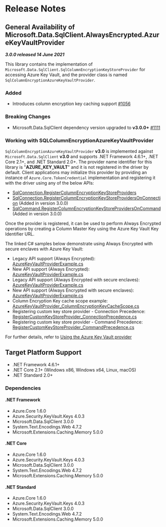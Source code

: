 # Release Notes

## General Availability of Microsoft.Data.SqlClient.AlwaysEncrypted.AzureKeyVaultProvider

_**3.0.0 released 14 June 2021**_

This library contains the implementation of `Microsoft.Data.SqlClient.SqlColumnEncryptionKeyStoreProvider` for accessing Azure Key Vault, and the provider class is named `SqlColumnEncryptionAzureKeyVaultProvider`.

### Added

- Introduces column encryption key caching support [#1056](https://github.com/dotnet/SqlClient/pull/1056)

### Breaking Changes

- Microsoft.Data.SqlClient dependency version upgraded to **v3.0.0+** [#1111](https://github.com/dotnet/SqlClient/pull/1111)

### Working with SQLColumnEncryptionAzureKeyVaultProvider

`SqlColumnEncryptionAzureKeyVaultProvider` **v3.0** is implemented against `Microsoft.Data.SqlClient` **v3.0** and supports .NET Framework 4.6.1+, .NET Core 2.1+, and .NET Standard 2.0+. The provider name identifier for this library is "**AZURE_KEY_VAULT**" and it is not registered in the driver by default. Client applications may initialize this provider by providing an instance of `Azure.Core.TokenCredential` implementation and registering it with the driver using any of the below APIs:

- [SqlConnection.RegisterColumnEncryptionKeyStoreProviders](https://docs.microsoft.com/dotnet/api/microsoft.data.sqlclient.sqlconnection.registercolumnencryptionkeystoreproviders?view=sqlclient-dotnet-3.0)
- [SqlConnection.RegisterColumnEncryptionKeyStoreProvidersOnConnection](https://docs.microsoft.com/dotnet/api/microsoft.data.sqlclient.sqlconnection.registercolumnencryptionkeystoreprovidersonconnection?view=sqlclient-dotnet-3.0) (Added in version 3.0.0)
- [SqlCommand.RegisterColumnEncryptionKeyStoreProvidersOnCommand](https://docs.microsoft.com/dotnet/api/microsoft.data.sqlclient.sqlcommand.registercolumnencryptionkeystoreprovidersoncommand?view=sqlclient-dotnet-3.0) (Added in version 3.0.0)

Once the provider is registered, it can be used to perform Always Encrypted operations by creating a Column Master Key using the Azure Key Vault Key Identifier URL.

The linked C# samples below demonstrate using Always Encrypted with secure enclaves with Azure Key Vault:

- Legacy API support (Always Encrypted): [AzureKeyVaultProviderExample.cs](https://github.com/dotnet/SqlClient/blob/main/doc/samples/AzureKeyVaultProviderLegacyExample_2_0.cs)
- New API support (Always Encrypted): [AzureKeyVaultProviderExample.cs](https://github.com/dotnet/SqlClient/blob/main/doc/samples/AzureKeyVaultProviderExample_2_0.cs)
- Legacy API support (Always Encrypted with secure enclaves): [AzureKeyVaultProviderExample.cs](https://github.com/dotnet/SqlClient/blob/main/doc/samples/doc\samples\AzureKeyVaultProviderWithEnclaveProviderExample.cs)
- New API support (Always Encrypted with secure enclaves): [AzureKeyVaultProviderExample.cs](https://github.com/dotnet/SqlClient/blob/main/doc/samples/doc\samples\AzureKeyVaultProviderWithEnclaveProviderExample_2_0.cs)
- Column Encryption Key cache scope example: [AzureKeyVaultProvider_ColumnEncryptionKeyCacheScope.cs](https://github.com/dotnet/SqlClient/blob/main/doc/samples/AzureKeyVaultProvider_ColumnEncryptionKeyCacheScope.cs)
- Registering custom key store provider - Connection Precedence: [RegisterCustomKeyStoreProvider_ConnectionPrecedence.cs](https://github.com/dotnet/SqlClient/blob/main/doc/samples/RegisterCustomKeyStoreProvider_ConnectionPrecedence.cs)
- Registering custom key store provider - Command Precedence: [RegisterCustomKeyStoreProvider_CommandPrecedence.cs](https://github.com/dotnet/SqlClient/blob/main/doc/samples/RegisterCustomKeyStoreProvider_CommandPrecedence.cs)

For further details, refer to [Using the Azure Key Vault provider](https://docs.microsoft.com/sql/connect/ado-net/sql/sqlclient-support-always-encrypted#using-the-azure-key-vault-provider)

## Target Platform Support

- .NET Framework 4.6.1+
- .NET Core 2.1+ (Windows x86, Windows x64, Linux, macOS)
- .NET Standard 2.0+

### Dependencies

#### .NET Framework

- Azure.Core 1.6.0
- Azure.Security.KeyVault.Keys 4.0.3
- Microsoft.Data.SqlClient 3.0.0
- System.Text.Encodings.Web 4.7.2
- Microsoft.Extensions.Caching.Memory 5.0.0

#### .NET Core

- Azure.Core 1.6.0
- Azure.Security.KeyVault.Keys 4.0.3
- Microsoft.Data.SqlClient 3.0.0
- System.Text.Encodings.Web 4.7.2
- Microsoft.Extensions.Caching.Memory 5.0.0

#### .NET Standard

- Azure.Core 1.6.0
- Azure.Security.KeyVault.Keys 4.0.3
- Microsoft.Data.SqlClient 3.0.0
- System.Text.Encodings.Web 4.7.2
- Microsoft.Extensions.Caching.Memory 5.0.0
